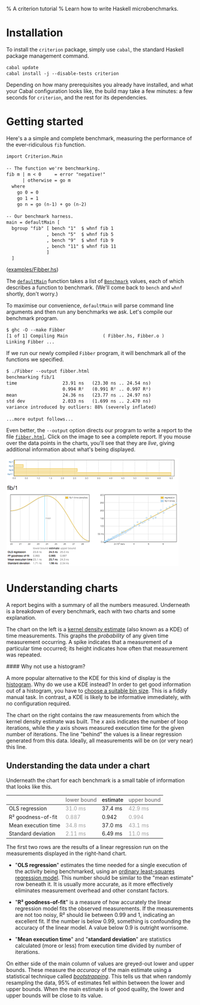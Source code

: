 % A criterion tutorial
% Learn how to write Haskell microbenchmarks.

# Installation

To install the `criterion` package, simply use `cabal`, the standard Haskell
package management command.

~~~~
cabal update
cabal install -j --disable-tests criterion
~~~~

Depending on how many prerequisites you already have installed, and
what your Cabal configuration looks like, the build may take a few
minutes: a few seconds for `criterion`, and the rest for its
dependencies.


# Getting started

Here's a a simple and complete benchmark, measuring the performance of
the ever-ridiculous `fib` function.

~~~~ {.haskell}
import Criterion.Main

-- The function we're benchmarking.
fib m | m < 0     = error "negative!"
      | otherwise = go m
  where
    go 0 = 0
    go 1 = 1
    go n = go (n-1) + go (n-2)

-- Our benchmark harness.
main = defaultMain [
  bgroup "fib" [ bench "1"  $ whnf fib 1
               , bench "5"  $ whnf fib 5
               , bench "9"  $ whnf fib 9
               , bench "11" $ whnf fib 11
               ]
  ]
~~~~
([examples/Fibber.hs](https://github.com/bos/criterion/blob/master/examples/Fibber.hs))

The
[`defaultMain`](http://hackage.haskell.org/package/criterion/docs/Criterion-Main.html#v:defaultMain)
function takes a list of
[`Benchmark`](http://hackage.haskell.org/package/criterion/docs/Criterion-Main.html#t:Benchmark)
values, each of which describes a function to benchmark.  (We'll come
back to `bench` and `whnf` shortly, don't worry.)

To maximise our convenience, `defaultMain` will parse command line
arguments and then run any benchmarks we ask.  Let's compile our
benchmark program.

~~~~
$ ghc -O --make Fibber
[1 of 1] Compiling Main             ( Fibber.hs, Fibber.o )
Linking Fibber ...
~~~~

If we run our newly compiled `Fibber` program, it will benchmark all
of the functions we specified.

~~~~
$ ./Fibber --output fibber.html
benchmarking fib/1
time                 23.91 ns   (23.30 ns .. 24.54 ns)
                     0.994 R²   (0.991 R² .. 0.997 R²)
mean                 24.36 ns   (23.77 ns .. 24.97 ns)
std dev              2.033 ns   (1.699 ns .. 2.470 ns)
variance introduced by outliers: 88% (severely inflated)

...more output follows...
~~~~

Even better, the `--output` option directs our program to write a
report to the file [`fibber.html`](fibber.html).  Click on the image
to see a complete report.  If you mouse over the data points in the
charts, you'll see that they are *live*, giving additional information
about what's being displayed.

<a href="fibber.html" target="_blank"><img src="fibber-screenshot.png"></img></a>


# Understanding charts

A report begins with a summary of all the numbers measured.
Underneath is a breakdown of every benchmark, each with two charts and
some explanation.

The chart on the left is a
[kernel density estimate](https://en.wikipedia.org/wiki/Kernel_density_estimation)
(also known as a KDE) of time measurements.  This graphs the
*probability* of any given time measurement occurring.  A spike
indicates that a measurement of a particular time occurred; its height
indicates how often that measurement was repeated.

<div class="bs-callout bs-callout-info">
#### Why not use a histogram?

A more popular alternative to the KDE for this kind of display is the
[histogram](https://en.wikipedia.org/wiki/Histogram).  Why do we use a
KDE instead?  In order to get good information out of a histogram, you
have to
[choose a suitable bin size](https://en.wikipedia.org/wiki/Histogram#Number_of_bins_and_width).
This is a fiddly manual task.  In contrast, a KDE is likely to be
informative immediately, with no configuration required.
</div>

The chart on the right contains the raw measurements from which the
kernel density estimate was built. The $x$ axis indicates the number
of loop iterations, while the $y$ axis shows measured execution time
for the given number of iterations. The line "behind" the values is a
linear regression generated from this data.  Ideally, all measurements
will be on (or very near) this line.

## Understanding the data under a chart

Underneath the chart for each benchmark is a small table of
information that looks like this.

<table>
  <thead>
   <tr><th></th>
   <th style="opacity:0.6;font-weight:500;" title="0.95 confidence level">lower bound</th>
   <th style="font-weight:500">estimate</th>
   <th style="opacity:0.6;font-weight:500;" title="0.95 confidence level">upper bound</th>
  </tr></thead>
  <tbody>
   <tr>
    <td title="Estimate of expected time for a single execution.">OLS regression</td>
    <td title="95% of estimates fall above this value."><span style="opacity:0.4">31.0 ms</span></td>
    <td title="Estimate of expected execution time.">37.4 ms</td>
    <td title="95% of estimates fall below this value."><span style="opacity:0.4">42.9 ms</span></td>
   </tr>
   <tr>
    <td title="Numeric description of the how well the OLS estimate above fits the actual data.">R² goodness-of-fit</td>
    <td title="95% of estimates fall above this value. Note that this lower bound is suspiciously low, as it is less than 0.9."><span style="opacity:0.4">0.887</span></td>
    <td title="This value is between 0 and 1. A value below 0.99 indicates a somewhat poor fit. Values below 0.9 are outright suspicious.">0.942</td>
    <td title="95% of estimates fall below this value."><span style="opacity:0.4">0.994</span></td>
   </tr>
   <tr>
    <td>Mean execution time</td>
    <td title="95% of estimates fall above this value."><span style="opacity:0.4">34.8 ms</span></td>
    <td title="The estimated mean execution time.">37.0 ms</td>
    <td title="95% of estimates fall below this value."><span style="opacity:0.4">43.1 ms</span></td>
   </tr>
   <tr>
    <td>Standard deviation</td>
    <td title="95% of estimates fall above this value."><span style="opacity:0.4">2.11 ms</span></td>
    <td title="The estimated standard deviation of execution time.">6.49 ms</td>
    <td title="95% of estimates fall below this value."><span style="opacity:0.4">11.0 ms</span></td>
   </tr>
  </tbody>
 </table>

The first two rows are the results of a linear regression run on the measurements displayed in the right-hand chart.

* "**OLS regression**" estimates the time needed for a single
  execution of the activity being benchmarked, using an
  [ordinary least-squares regression model](https://en.wikipedia.org/wiki/Ordinary_least_squares).
  This number should be similar to the "mean estimate" row beneath it.
  It is usually more accurate, as it more effectively eliminates
  measurement overhead and other constant factors.

* "**R² goodness-of-fit**" is a measure of how accurately the linear
  regression model fits the observed measurements. If the measurements
  are not too noisy, R² should lie between 0.99 and 1, indicating an
  excellent fit. If the number is below 0.99, something is confounding
  the accuracy of the linear model.  A value below 0.9 is outright
  worrisome.

* "**Mean execution time**" and "**standard deviation**" are
  statistics calculated (more or less) from execution time divided by
  number of iterations.

On either side of the main column of values are greyed-out lower and
upper bounds.  These measure the *accuracy* of the main estimate using
a statistical technique called
[*bootstrapping*](https://en.wikipedia.org/wiki/Bootstrapping_(statistics)). This
tells us that when randomly resampling the data, 95% of estimates fell
within between the lower and upper bounds.  When the main estimate is
of good quality, the lower and upper bounds will be close to its
value.
